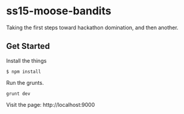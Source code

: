 # ss15-moose-bandits

Taking the first steps toward hackathon domination, and then another.

## Get Started

Install the things

```
$ npm install
```

Run the grunts.

```
grunt dev
```

Visit the page: http://localhost:9000
